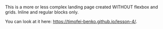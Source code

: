 This is a more or less complex landing page created WITHOUT flexbox and grids. Inline and regular blocks only. 

You can look at it here: https://timofei-benko.github.io/lesson-4/.